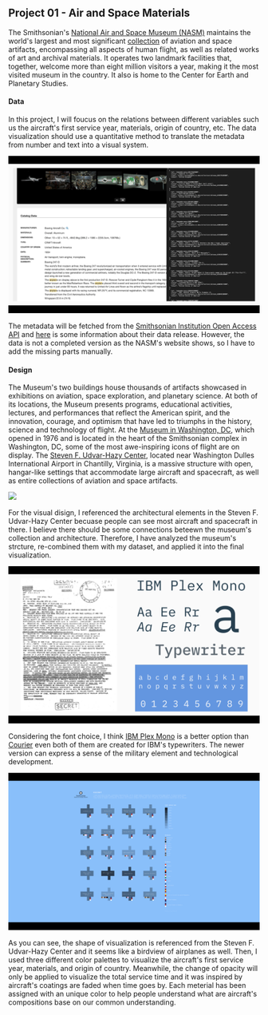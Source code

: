 ## Project 01 - Air and Space Materials

The Smithsonian's [National Air and Space Museum (NASM)](https://airandspace.si.edu/) maintains the world's largest and most significant [collection](https://airandspace.si.edu/node/60201) of aviation and space artifacts, encompassing all aspects of human flight, as well as related works of art and archival materials. It operates two landmark facilities that, together, welcome more than eight million visitors a year, making it the most visited museum in the country. It also is home to the Center for Earth and Planetary Studies.

#### Data

In this project, I will foucus on the relations between different variables such us the aircraft's first service year, materials, origin of country, etc. The data visualization should use a quantitative method to translate the metadata from number and text into a visual system.

<img src="https://github.com/yujunmjiang/major-studio-1-fall-20/blob/master/p1_air_and_space_materials/document/Screen%20Shot%202020-10-05%20at%2010.55.49%20PM.png">

The metadata will be fetched from the [Smithsonian Institution Open Access API](http://edan.si.edu/openaccess/apidocs/) and [here](https://thisismattmiller.com/post/smithsonian-open-access-data-release/) is some information about their data release. However, the data is not a completed version as the NASM's website shows, so I have to add the missing parts manually.

#### Design

The Museum's two buildings house thousands of artifacts showcased in exhibitions on aviation, space exploration, and planetary science. At both of its locations, the Museum presents programs, educational activities, lectures, and performances that reflect the American spirit, and the innovation, courage, and optimism that have led to triumphs in the history, science and technology of flight. At the [Museum in Washington, DC](https://airandspace.si.edu/museum-dc), which opened in 1976 and is located in the heart of the Smithsonian complex in Washington, DC, some of the most awe-inspiring icons of flight are on display. The [Steven F. Udvar-Hazy Center](https://airandspace.si.edu/udvar-hazy-center), located near Washington Dulles International Airport in Chantilly, Virginia, is a massive structure with open, hangar-like settings that accommodate large aircraft and spacecraft, as well as entire collections of aviation and space artifacts.

<img src="https://github.com/yujunmjiang/major-studio-1-fall-20/blob/master/p1_air_and_space_materials/document/Screen%20Shot%202020-10-05%20at%2010.55.57%20PM.png">

For the visual disign, I referenced the architectural elements in the Steven F. Udvar-Hazy Center becuase people can see most aircraft and spacecraft in there. I believe there should be some connections beteewn the museum's collection and architecture. Therefore, I have analyzed the museum's strcture, re-combined them with my dataset, and applied it into the final visualization.

<img src="https://github.com/yujunmjiang/major-studio-1-fall-20/blob/master/p1_air_and_space_materials/document/Screen%20Shot%202020-10-05%20at%2010.56.04%20PM.png">

Considering the font choice, I think [IBM Plex Mono](https://fonts.google.com/specimen/IBM+Plex+Mono) is a better option than [Courier](https://en.wikipedia.org/wiki/Courier_(typeface)) even both of them are created for IBM's typewriters. The newer version can express a sense of the military element and technological development.

<img src="https://github.com/yujunmjiang/major-studio-1-fall-20/blob/master/p1_air_and_space_materials/document/Screen%20Shot%202020-10-05%20at%2011.45.50%20PM.png">

As you can see, the shape of visualization is referenced from the Steven F. Udvar-Hazy Center and it seems like a birdview of airplanes as well. Then, I used three different color palettes to visualize the aircraft's first service year, materials, and origin of country. Meanwhile, the change of opacity will only be applied to visualize the total service time and it was inspired by aircraft's coatings are faded when time goes by. Each meterial has been assigned with an unique color to help people understand what are aircraft's compositions base on our common understanding.





